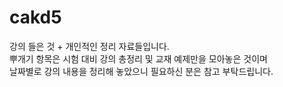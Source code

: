 # cakd5

강의 들은 것 + 개인적인 정리 자료들입니다.  
뿌개기 항목은 시험 대비 강의 총정리 및 교재 예제만을 모아놓은 것이며  
날짜별로 강의 내용을 정리해 놓았으니 필요하신 분은 참고 부탁드립니다.  
